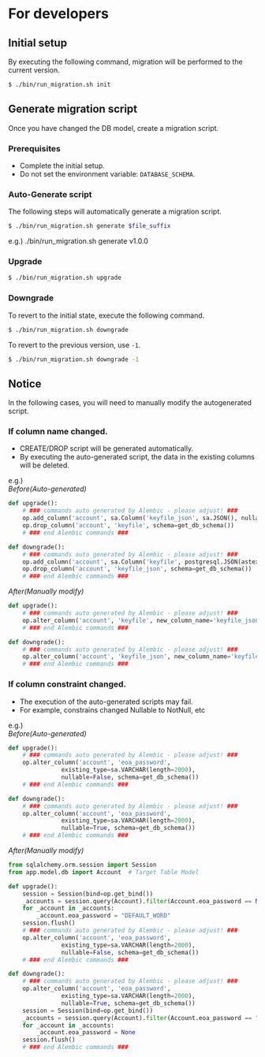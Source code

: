 # For developers

## Initial setup

By executing the following command, migration will be performed to the current version.

```bash
$ ./bin/run_migration.sh init
```

## Generate migration script

Once you have changed the DB model, create a migration script.

### Prerequisites
* Complete the initial setup.
* Do not set the environment variable: `DATABASE_SCHEMA`.

### Auto-Generate script

The following steps will automatically generate a migration script.

```bash
$ ./bin/run_migration.sh generate $file_suffix
```
e.g.) ./bin/run_migration.sh generate v1.0.0

### Upgrade

```bash
$ ./bin/run_migration.sh upgrade
```

### Downgrade

To revert to the initial state, execute the following command.

```bash
$ ./bin/run_migration.sh downgrade
```

To revert to the previous version, use `-1`.

```bash
$ ./bin/run_migration.sh downgrade -1
```

## Notice
In the following cases, you will need to manually modify the autogenerated script.

### If column name changed.

* CREATE/DROP script will be generated automatically.
* By executing the auto-generated script, the data in the existing columns will be deleted.

e.g.)  
*Before(Auto-generated)*
```python
def upgrade():
    # ### commands auto generated by Alembic - please adjust! ###
    op.add_column('account', sa.Column('keyfile_json', sa.JSON(), nullable=True), schema=get_db_schema())
    op.drop_column('account', 'keyfile', schema=get_db_schema())
    # ### end Alembic commands ###

def downgrade():
    # ### commands auto generated by Alembic - please adjust! ###
    op.add_column('account', sa.Column('keyfile', postgresql.JSON(astext_type=sa.Text()), autoincrement=False, nullable=True), schema=get_db_schema())
    op.drop_column('account', 'keyfile_json', schema=get_db_schema())
    # ### end Alembic commands ###
```

*After(Manually modify)*
```python
def upgrade():
    # ### commands auto generated by Alembic - please adjust! ###
    op.alter_column('account', 'keyfile', new_column_name='keyfile_json', existing_type=sa.JSON(), schema=get_db_schema())
    # ### end Alembic commands ###

def downgrade():
    # ### commands auto generated by Alembic - please adjust! ###
    op.alter_column('account', 'keyfile_json', new_column_name='keyfile', existing_type=sa.JSON(), schema=get_db_schema())
    # ### end Alembic commands ###
```

### If column constraint changed.

* The execution of the auto-generated scripts may fail.
* For example, constrains changed Nullable to NotNull, etc

e.g.)  
*Before(Auto-generated)*
```python
def upgrade():
    # ### commands auto generated by Alembic - please adjust! ###
    op.alter_column('account', 'eoa_password',
               existing_type=sa.VARCHAR(length=2000),
               nullable=False, schema=get_db_schema())
    # ### end Alembic commands ###

def downgrade():
    # ### commands auto generated by Alembic - please adjust! ###
    op.alter_column('account', 'eoa_password',
               existing_type=sa.VARCHAR(length=2000),
               nullable=True, schema=get_db_schema())
    # ### end Alembic commands ###
```

*After(Manually modify)*
```python
from sqlalchemy.orm.session import Session
from app.model.db import Account  # Target Table Model

def upgrade():
    session = Session(bind=op.get_bind())
    _accounts = session.query(Account).filter(Account.eoa_password == None).all()
    for _account in _accounts:
        _account.eoa_password = "DEFAULT_WORD"
    session.flush()
    # ### commands auto generated by Alembic - please adjust! ###
    op.alter_column('account', 'eoa_password',
               existing_type=sa.VARCHAR(length=2000),
               nullable=False, schema=get_db_schema())
    # ### end Alembic commands ###

def downgrade():
    # ### commands auto generated by Alembic - please adjust! ###
    op.alter_column('account', 'eoa_password',
               existing_type=sa.VARCHAR(length=2000),
               nullable=True, schema=get_db_schema())
    session = Session(bind=op.get_bind())
    _accounts = session.query(Account).filter(Account.eoa_password == "DEFAULT_WORD").all()
    for _account in _accounts:
        _account.eoa_password = None
    session.flush()
    # ### end Alembic commands ###
```
